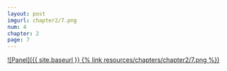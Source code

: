 ```yaml
---
layout: post
imgurl: chapter2/7.png
num: 4
chapter: 2
page: 7
---
```


[![Panel]({{ site.baseurl }} {% link resources/chapters/chapter2/7.png %})]({{page.previous.url}}#panel)